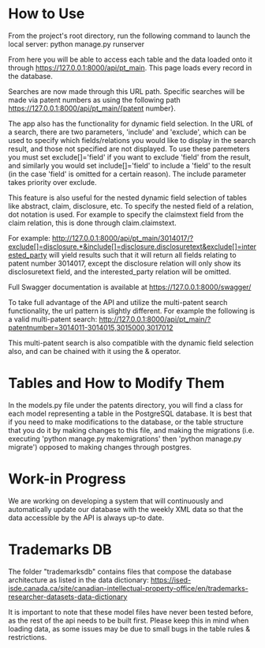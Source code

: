 # How to Use
From the project's root directory, run the following command to launch the local server:
python manage.py runserver

From here you will be able to access each table and the data loaded onto it through https://127.0.0.1:8000/api/pt_main.
This page loads every record in the database.

Searches are now made through this URL path. Specific searches will be made via patent numbers as using the following path https://127.0.0.1:8000/api/pt_main/{patent number}. 

The app also has the functionality for dynamic field selection. In the URL of a search, there are two parameters, 'include' and 'exclude', which can be used to specify which fields/relations you would like to display in the search result, and those not specified are not displayed. To use these paremeters you must set exclude[]='field' if you want to exclude 'field' from the result, and similarly you would set include[]='field' to include a 'field' to the result (in the case 'field' is omitted for a certain reason). The include parameter takes priority over exclude.

This feature is also useful for the nested dynamic field selection of tables like abstract, claim, disclosure, etc. To specify the nested field of a relation, dot notation is used. For example to specify the claimstext field from the claim relation, this is done through claim.claimstext.

For example: http://127.0.0.1:8000/api/pt_main/3014017/?exclude[]=disclosure.*&include[]=disclosure.disclosuretext&exclude[]=interested_party will yield results such that it will return all fields relating to patent number 3014017, except the disclosure relation will only show its disclosuretext field, and the interested_party relation will be omitted.

Full Swagger documentation is available at https://127.0.0.1:8000/swagger/

To take full advantage of the API and utilize the multi-patent search functionality, the url pattern is slightly different. For example the following is a valid multi-patent search:
http://127.0.0.1:8000/api/pt_main/?patentnumber=3014011-3014015,3015000,3017012

This multi-patent search is also compatible with the dynamic field selection also, and can be chained with it using the & operator.

# Tables and How to Modify Them
In the models.py file under the patents directory, you will find a class for each model representing
a table in the PostgreSQL database. It is best that if you need to make modifications to the database, or the table structure that you do it by making changes to this file, and making the migrations (i.e. executing 'python manage.py makemigrations' then 'python manage.py migrate') opposed to making changes
through postgres. 

# Work-in Progress
We are working on developing a system that will continuously and automatically update our database with the weekly XML data so that the data accessible by the API is always up-to date.

# Trademarks DB
The folder "trademarksdb" contains files that compose the database architecture as listed in the data dictionary: https://ised-isde.canada.ca/site/canadian-intellectual-property-office/en/trademarks-researcher-datasets-data-dictionary

It is important to note that these model files have never been tested before, as the rest of the api needs to be built first. Please keep this in mind when loading data, as some issues may be due to small bugs in the table rules & restrictions.